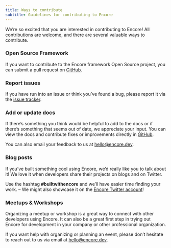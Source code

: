 ```yaml
---
title: Ways to contribute
subtitle: Guidelines for contributing to Encore
---
```


We’re so excited that you are interested in contributing to Encore! All contributions are welcome, and there are several valuable ways to contribute.

### Open Source Framework

If you want to contribute to the Encore framework Open Source project, you can submit a pull request on [GitHub](https://github.com/encoredev/encore/pulls).

### Report issues

If you have run into an issue or think you’ve found a bug, please report it via the [issue tracker](https://github.com/encoredev/encore/issues).

### Add or update docs

If there’s something you think would be helpful to add to the docs or if there’s something that seems out of date, we appreciate your input.
You can view the docs and contribute fixes or improvements directly in [GitHub](https://github.com/encoredev/encore/tree/main/docs).

You can also email your feedback to us at [hello@encore.dev](mailto:hello@encore.dev).

### Blog posts

If you’ve built something cool using Encore, we’d really like you to talk about it! We love it when developers share their projects on blogs and on Twitter.

Use the hashtag **#builtwithencore** and we’ll have easier time finding your work. – We might also showcase it on the [Encore Twitter account](https://twitter.com/encoredotdev)!

### Meetups & Workshops

Organizing a meetup or workshop is a great way to connect with other developers using Encore. It can also be a great first step in trying out Encore for development in your company or other professional organization.

If you want help with organizing or planning an event, please don’t hesitate to reach out to us via email at [hello@encore.dev](mailto:hello@encore.dev).
